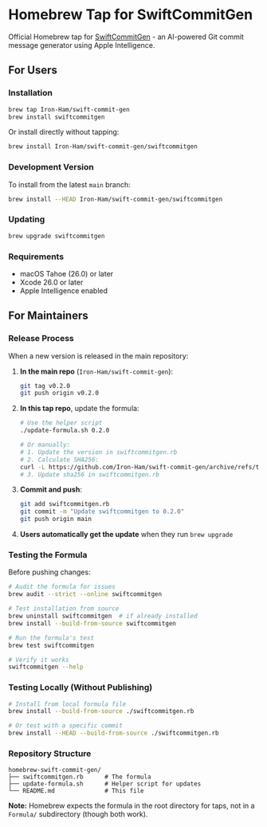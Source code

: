 # Homebrew Tap for SwiftCommitGen

Official Homebrew tap for [SwiftCommitGen](https://github.com/Iron-Ham/swift-commit-gen) - an AI-powered Git commit message generator using Apple Intelligence.

## For Users

### Installation

```bash
brew tap Iron-Ham/swift-commit-gen
brew install swiftcommitgen
```

Or install directly without tapping:

```bash
brew install Iron-Ham/swift-commit-gen/swiftcommitgen
```

### Development Version

To install from the latest `main` branch:

```bash
brew install --HEAD Iron-Ham/swift-commit-gen/swiftcommitgen
```

### Updating

```bash
brew upgrade swiftcommitgen
```

### Requirements

- macOS Tahoe (26.0) or later
- Xcode 26.0 or later
- Apple Intelligence enabled

## For Maintainers

### Release Process

When a new version is released in the main repository:

1. **In the main repo** (`Iron-Ham/swift-commit-gen`):
   ```bash
   git tag v0.2.0
   git push origin v0.2.0
   ```

2. **In this tap repo**, update the formula:
   ```bash
   # Use the helper script
   ./update-formula.sh 0.2.0
   
   # Or manually:
   # 1. Update the version in swiftcommitgen.rb
   # 2. Calculate SHA256:
   curl -L https://github.com/Iron-Ham/swift-commit-gen/archive/refs/tags/v0.2.0.tar.gz 2>/dev/null | shasum -a 256
   # 3. Update sha256 in swiftcommitgen.rb
   ```

3. **Commit and push**:
   ```bash
   git add swiftcommitgen.rb
   git commit -m "Update swiftcommitgen to 0.2.0"
   git push origin main
   ```

4. **Users automatically get the update** when they run `brew upgrade`

### Testing the Formula

Before pushing changes:

```bash
# Audit the formula for issues
brew audit --strict --online swiftcommitgen

# Test installation from source
brew uninstall swiftcommitgen  # if already installed
brew install --build-from-source swiftcommitgen

# Run the formula's test
brew test swiftcommitgen

# Verify it works
swiftcommitgen --help
```

### Testing Locally (Without Publishing)

```bash
# Install from local formula file
brew install --build-from-source ./swiftcommitgen.rb

# Or test with a specific commit
brew install --HEAD --build-from-source ./swiftcommitgen.rb
```

### Repository Structure

```
homebrew-swift-commit-gen/
├── swiftcommitgen.rb      # The formula
├── update-formula.sh      # Helper script for updates
└── README.md              # This file
```

**Note:** Homebrew expects the formula in the root directory for taps, not in a `Formula/` subdirectory (though both work).
